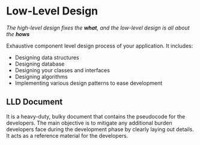 # Low-Level Design

*The high-level design fixes the **what**, and the low-level design is all about the **hows***

Exhaustive component level design process of your application. It includes:

- Designing data structures
- Designing database
- Designing your classes and interfaces
- Designing algorithms
- Implementing various design patterns to ease development

## LLD Document

It is a heavy-duty, bulky document that contains the pseudocode for the developers. The main objective is to mitigate any additional burden developers face during the development phase by clearly laying out details. It acts as a reference material for the developers.
